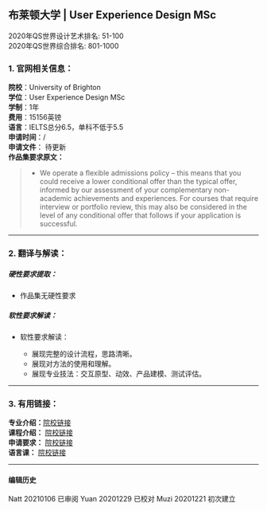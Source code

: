 ## 布莱顿大学 | User Experience Design MSc

2020年QS世界设计艺术排名: 51-100  
2020年QS世界综合排名: 801-1000  

### 1. 官网相关信息：

**院校**：University of Brighton  
**学位**：User Experience Design MSc  
**学制**：1年  
**费用**：15156英镑  
**语言**：IELTS总分6.5，单科不低于5.5  
**申请时间**：/  
**申请文件**： 待更新  
**作品集要求原文：**  

> - We operate a flexible admissions policy – this means that you could receive a lower conditional offer than the typical offer, informed by our assessment of your complementary non-academic achievements and experiences. For courses that require interview or portfolio review, this may also be considered in the level of any conditional offer that follows if your application is successful.   

---


### 2. 翻译与解读：

##### 硬性要求提取：
- 作品集无硬性要求  



##### 软性要求解读：
- 软性要求解读：  

  - 展现完整的设计流程，思路清晰。  
  - 展现对方法的使用和理解。  
  - 展现专业技法：交互原型、动效、产品建模、测试评估。  

---


### 3. 有用链接：

**专业介绍：**[院校链接](https://www.brighton.ac.uk/courses/study/user-experience-design-msc-pgcert-pgdip.aspx)  
**课程介绍：** [院校链接](https://www.brighton.ac.uk/courses/study/user-experience-design-msc-pgcert-pgdip.aspx)  
**申请要求：** [院校链接](https://www.brighton.ac.uk/courses/study/user-experience-design-msc-pgcert-pgdip.aspx)  
**语言课：** [院校链接](https://www.brighton.ac.uk/international/study-with-us/courses-and-qualifications/brighton-language-institute/index.aspx)  





---


#### 编辑历史
Natt 20210106 已审阅
Yuan 20201229 已校对
Muzi 20201221 初次建立
